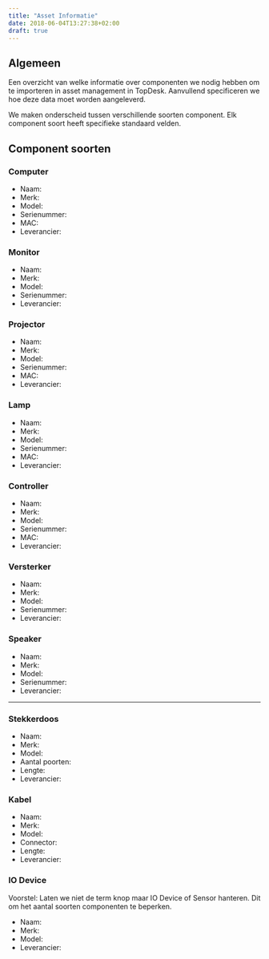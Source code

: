 ```yaml
---
title: "Asset Informatie"
date: 2018-06-04T13:27:38+02:00
draft: true
---
```


## Algemeen
Een overzicht van welke informatie over componenten we nodig hebben om te importeren in asset management in TopDesk. Aanvullend specificeren we hoe deze data moet worden aangeleverd. 

We maken onderscheid tussen verschillende soorten component. Elk component soort heeft specifieke standaard velden.

## Component soorten
 
### Computer

* Naam: 
* Merk: 
* Model: 
* Serienummer: 
* MAC: 
* Leverancier:

### Monitor
* Naam: 
* Merk: 
* Model: 
* Serienummer: 
* Leverancier:

### Projector
* Naam: 
* Merk: 
* Model: 
* Serienummer: 
* MAC: 
* Leverancier:

### Lamp
* Naam: 
* Merk: 
* Model: 
* Serienummer: 
* MAC: 
* Leverancier:

### Controller
* Naam: 
* Merk: 
* Model: 
* Serienummer: 
* MAC: 
* Leverancier:

### Versterker
* Naam: 
* Merk: 
* Model: 
* Serienummer: 
* Leverancier:

### Speaker
* Naam: 
* Merk: 
* Model: 
* Serienummer: 
* Leverancier:

______________________

### Stekkerdoos
* Naam: 
* Merk: 
* Model: 
* Aantal poorten:
* Lengte:
* Leverancier:

### Kabel 
* Naam: 
* Merk: 
* Model: 
* Connector: 
* Lengte:
* Leverancier:

### IO Device 

Voorstel: Laten we niet de term knop maar IO Device of Sensor hanteren. Dit om het aantal soorten componenten te beperken. 

* Naam: 
* Merk: 
* Model: 
* Leverancier:


